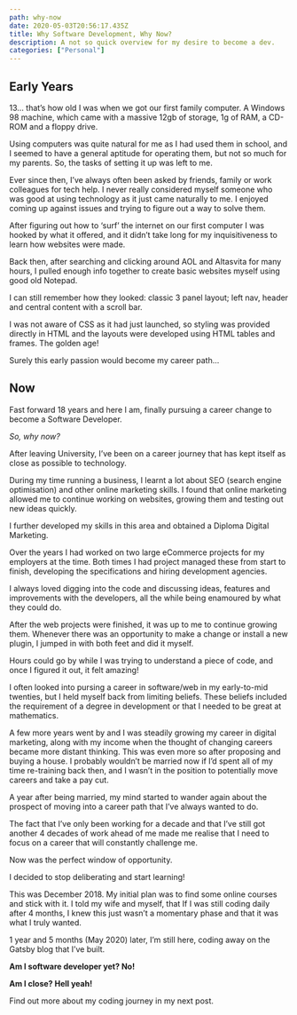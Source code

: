 ```yaml
---
path: why-now
date: 2020-05-03T20:56:17.435Z
title: Why Software Development, Why Now?
description: A not so quick overview for my desire to become a dev.
categories: ["Personal"]
---
```

## **Early Years**

13… that’s how old I was when we got our first family computer. A Windows 98 machine, which came with a massive 12gb of storage, 1g of RAM, a CD-ROM and a floppy drive.

Using computers was quite natural for me as I had used them in school, and I seemed to have a general aptitude for operating them, but not so much for my parents. So, the tasks of setting it up was left to me.

Ever since then, I’ve always often been asked by friends, family or work colleagues for tech help. I never really considered myself someone who was good at using technology as it just came naturally to me. I enjoyed coming up against issues and trying to figure out a way to solve them.

After figuring out how to ‘surf’ the internet on our first computer I was hooked by what it offered, and it didn’t take long for my inquisitiveness to learn how websites were made.

Back then, after searching and clicking around AOL and Altasvita for many hours, I pulled enough info together to create basic websites myself using good old Notepad.

I can still remember how they looked: classic 3 panel layout; left nav, header and central content with a scroll bar.

I was not aware of CSS as it had just launched, so styling was provided directly in HTML and the layouts were developed using HTML tables and frames. The golden age!

Surely this early passion would become my career path...

## **Now**

Fast forward 18 years and here I am, finally pursuing a career change to become a Software Developer.

*So, why now?*

After leaving University, I’ve been on a career journey that has kept itself as close as possible to technology.

During my time running a business, I learnt a lot about SEO (search engine optimisation) and other online marketing skills. I found that online marketing allowed me to continue working on websites, growing them and testing out new ideas quickly.

I further developed my skills in this area and obtained a Diploma Digital Marketing.

Over the years I had worked on two large eCommerce projects for my employers at the time. Both times I had project managed these from start to finish, developing the specifications and hiring development agencies.

I always loved digging into the code and discussing ideas, features and improvements with the developers, all the while being enamoured by what they could do.

After the web projects were finished, it was up to me to continue growing them. Whenever there was an opportunity to make a change or install a new plugin, I jumped in with both feet and did it myself.

Hours could go by while I was trying to understand a piece of code, and once I figured it out, it felt amazing!

I often looked into pursing a career in software/web in my early-to-mid twenties, but I held myself back from limiting beliefs. These beliefs included the requirement of a degree in development or that I needed to be great at mathematics.

A few more years went by and I was steadily growing my career in digital marketing, along with my income when the thought of changing careers became more distant thinking. This was even more so after proposing and buying a house. I probably wouldn’t be married now if I’d spent all of my time re-training back then, and I wasn’t in the position to potentially move careers and take a pay cut.

A year after being married, my mind started to wander again about the prospect of moving into a career path that I’ve always wanted to do.

The fact that I’ve only been working for a decade and that I’ve still got another 4 decades of work ahead of me made me realise that I need to focus on a career that will constantly challenge me.

Now was the perfect window of opportunity.

I decided to stop deliberating and start learning!

This was December 2018. My initial plan was to find some online courses and stick with it. I told my wife and myself, that If I was still coding daily after 4 months, I knew this just wasn’t a momentary phase and that it was what I truly wanted.

1 year and 5 months (May 2020) later, I’m still here, coding away on the Gatsby blog that I’ve built.

**Am I software developer yet? No!**

**Am I close? Hell yeah!**

Find out more about my coding journey in my next post.